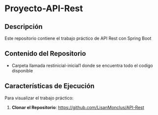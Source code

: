 # Proyecto-API-Rest
## Descripción
Este repositorio contiene el trabajo práctico de API Rest con Spring Boot
## Contenido del Repositorio
- Carpeta llamada restinicial-inicial1 donde se encuentra todo el codigo disponible
## Características de Ejecución
Para visualizar el trabajo práctico:

1. **Clonar el Repositorio**:
   https://github.com/LisanMonclus/API-Rest
